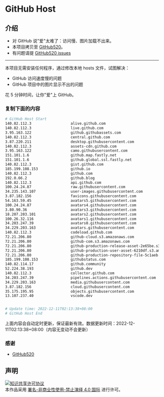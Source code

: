 # GitHub Host
## 介绍
- 对 GitHub 说"爱"太难了：访问慢、图片加载不出来。
- 本项目拷贝至 [GitHub520](https://github.com/521xueweihan/GitHub520)。
- 有问题请提 [GitHub520 issues](https://github.com/521xueweihan/GitHub520/issues/new)

---

本项目无需安装任何程序，通过修改本地 hosts 文件，试图解决：
- GitHub 访问速度慢的问题
- GitHub 项目中的图片显示不出的问题

花 5 分钟时间，让你"爱"上 GitHub。

### 复制下面的内容
```bash
# GitHub Host Start
140.82.112.3                  alive.github.com
140.82.112.3                  live.github.com
3.95.163.122                  github.githubassets.com
140.82.112.3                  central.github.com
3.87.220.211                  desktop.githubusercontent.com
140.82.112.3                  assets-cdn.github.com
3.95.163.122                  camo.githubusercontent.com
151.101.1.6                   github.map.fastly.net
151.101.1.6                   github.global.ssl.fastly.net
140.82.112.3                  gist.github.com
185.199.108.153               github.io
140.82.112.3                  github.com
192.0.66.2                    github.blog
140.82.112.3                  api.github.com
100.24.24.87                  raw.githubusercontent.com
34.235.143.107                user-images.githubusercontent.com
3.87.182.156                  favicons.githubusercontent.com
54.163.59.45                  avatars5.githubusercontent.com
100.24.24.87                  avatars4.githubusercontent.com
3.80.90.36                    avatars3.githubusercontent.com
18.207.203.101                avatars2.githubusercontent.com
100.26.32.116                 avatars1.githubusercontent.com
34.203.247.39                 avatars0.githubusercontent.com
34.229.203.163                avatars.githubusercontent.com
140.82.112.3                  codeload.github.com
72.21.206.80                  github-cloud.s3.amazonaws.com
72.21.206.80                  github-com.s3.amazonaws.com
72.21.206.80                  github-production-release-asset-2e65be.s3.amazonaws.com
72.21.206.80                  github-production-user-asset-6210df.s3.amazonaws.com
72.21.206.80                  github-production-repository-file-5c1aeb.s3.amazonaws.com
185.199.108.153               githubstatus.com
140.82.114.17                 github.community
52.224.38.193                 github.dev
140.82.112.3                  collector.github.com
34.203.247.39                 pipelines.actions.githubusercontent.com
34.229.203.163                media.githubusercontent.com
3.87.182.156                  cloud.githubusercontent.com
35.175.195.95                 objects.githubusercontent.com
13.107.237.40                 vscode.dev


# Update time: 2022-12-11T02:13:38+08:00
# GitHub Host End

```
上面内容会自动定时更新，保证最新有效。数据更新时间：2022-12-11T02:13:38+08:00（内容无变动不会更新）

### 感谢

- [GitHub520](https://github.com/521xueweihan/GitHub520)

## 声明
<a rel="license" href="https://creativecommons.org/licenses/by-nc-nd/4.0/deed.zh"><img alt="知识共享许可协议" style="border-width: 0" src="https://licensebuttons.net/l/by-nc-nd/4.0/88x31.png"></a><br>本作品采用 <a rel="license" href="https://creativecommons.org/licenses/by-nc-nd/4.0/deed.zh">署名-非商业性使用-禁止演绎 4.0 国际</a> 进行许可。